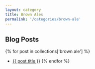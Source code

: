 ```yaml
---
layout: category
title: Brown Ales
permalink: '/categories/brown-ale'
---
```


## Blog Posts

{% for post in collections['brown ale'] %}
  * <a href="{{post.url}}"  target="_self">{{ post.title }}</a>
{% endfor %}

